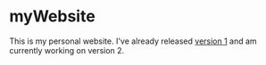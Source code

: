 # myWebsite
This is my personal website. I've already released [version 1](http://clwproduction.com) and am currently working on version 2.
